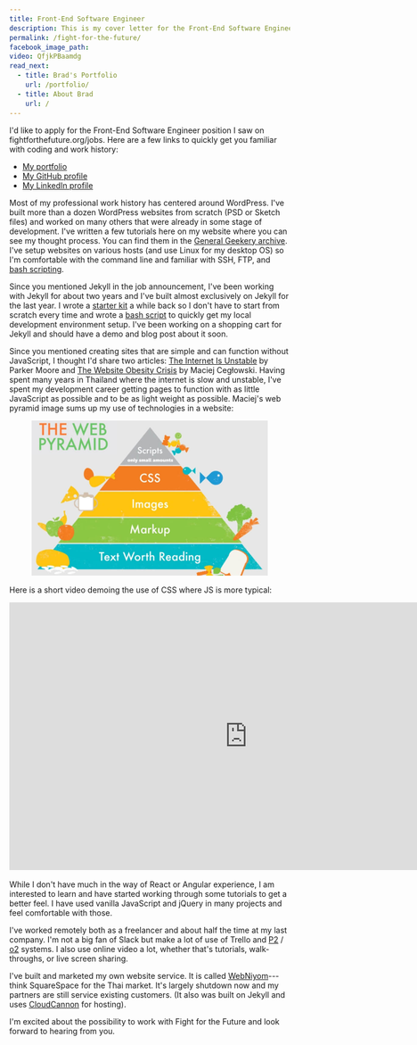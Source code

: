 ```yaml
---
title: Front-End Software Engineer
description: This is my cover letter for the Front-End Software Engineer position with Fight for the Future.
permalink: /fight-for-the-future/
facebook_image_path:
video: QfjkPBaamdg
read_next:
  - title: Brad's Portfolio
    url: /portfolio/
  - title: About Brad
    url: /
---
```


I'd like to apply for the Front-End Software Engineer position I saw on fightforthefuture.org/jobs. Here are a few links to quickly get you familiar with coding and work history:

  - [My portfolio](https://bradonomics.com/portfolio/)
  - [My GitHub profile](https://github.com/bradonomics?tab=repositories)
  - [My LinkedIn profile](https://www.linkedin.com/in/brad-west-a0baab31/)

Most of my professional work history has centered around WordPress. I've built more than a dozen WordPress websites from scratch (PSD or Sketch files) and worked on many others that were already in some stage of development. I've written a few tutorials here on my website where you can see my thought process. You can find them in the [General Geekery archive](https://bradonomics.com/category/general-geekery). I've setup websites on various hosts (and use Linux for my desktop OS) so I'm comfortable with the command line and familiar with SSH, FTP, and [bash scripting](https://github.com/bradonomics/dotfiles/tree/master/bin).

Since you mentioned Jekyll in the job announcement, I've been working with Jekyll for about two years and I've built almost exclusively on Jekyll for the last year. I wrote a [starter kit](https://github.com/bradonomics/jekyll-boilerplate) a while back so I don't have to start from scratch every time and wrote a [bash script](https://github.com/bradonomics/dotfiles/blob/master/bin/install-jekyll.sh) to quickly get my local development environment setup. I've been working on a shopping cart for Jekyll and should have a demo and blog post about it soon.

Since you mentioned creating sites that are simple and can function without JavaScript, I thought I'd share two articles: [The Internet Is Unstable](https://byparker.com/blog/2017/the-internet-is-unstable/) by Parker Moore and [The Website Obesity Crisis](http://idlewords.com/talks/website_obesity.htm) by Maciej Cegłowski. Having spent many years in Thailand where the internet is slow and unstable, I've spent my development career getting pages to function with as little JavaScript as possible and to be as light weight as possible. Maciej's web pyramid image sums up my use of technologies in a website:

<figure>
  <img src="/images/web-pyramid.jpg">
</figure>

Here is a short video demoing the use of CSS where JS is more typical:

<iframe width="853" height="480" src="https://www.youtube-nocookie.com/embed/{{ page.video }}?rel=0&amp;showinfo=0" frameborder="0" allowfullscreen></iframe>

While I don't have much in the way of React or Angular experience, I am interested to learn and have started working through some tutorials to get a better feel. I have used vanilla JavaScript and jQuery in many projects and feel comfortable with those.

I've worked remotely both as a freelancer and about half the time at my last company. I'm not a big fan of Slack but make a lot of use of Trello and [P2](https://p2theme.com/) / [o2](https://geto2.com/) systems. I also use online video a lot, whether that's tutorials, walk-throughs, or live screen sharing.

I've built and marketed my own website service. It is called [WebNiyom](https://webniyom.com/)---think SquareSpace for the Thai market. It's largely shutdown now and my partners are still service existing customers. (It also was built on Jekyll and uses [CloudCannon](http://cloudcannon.com/) for hosting).

I'm excited about the possibility to work with Fight for the Future and look forward to hearing from you.